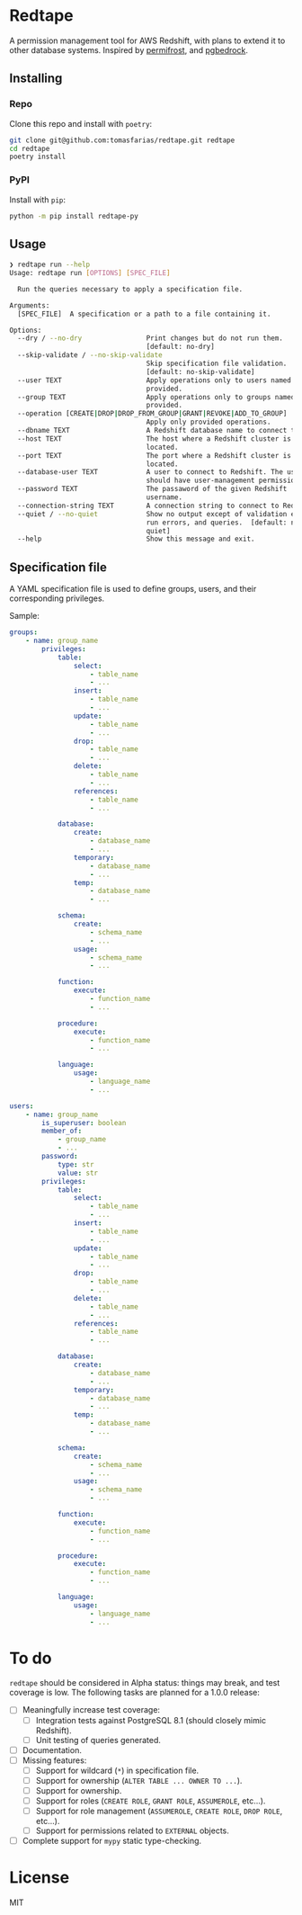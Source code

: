 # Redtape

A permission management tool for AWS Redshift, with plans to extend it to other database systems. Inspired by [permifrost](https://gitlab.com/gitlab-data/permifrost/), and [pgbedrock](https://github.com/Squarespace/pgbedrock).

## Installing

### Repo

Clone this repo and install with `poetry`:

```sh
git clone git@github.com:tomasfarias/redtape.git redtape
cd redtape
poetry install
```

### PyPI

Install with `pip`:

```sh
python -m pip install redtape-py
```

## Usage

``` sh
❯ redtape run --help
Usage: redtape run [OPTIONS] [SPEC_FILE]

  Run the queries necessary to apply a specification file.

Arguments:
  [SPEC_FILE]  A specification or a path to a file containing it.

Options:
  --dry / --no-dry                Print changes but do not run them.
                                  [default: no-dry]
  --skip-validate / --no-skip-validate
                                  Skip specification file validation.
                                  [default: no-skip-validate]
  --user TEXT                     Apply operations only to users named as
                                  provided.
  --group TEXT                    Apply operations only to groups named as
                                  provided.
  --operation [CREATE|DROP|DROP_FROM_GROUP|GRANT|REVOKE|ADD_TO_GROUP]
                                  Apply only provided operations.
  --dbname TEXT                   A Redshift database name to connect to.
  --host TEXT                     The host where a Redshift cluster is
                                  located.
  --port TEXT                     The port where a Redshift cluster is
                                  located.
  --database-user TEXT            A user to connect to Redshift. The user
                                  should have user-management permissions.
  --password TEXT                 The passaword of the given Redshift
                                  username.
  --connection-string TEXT        A connection string to connect to Redshift.
  --quiet / --no-quiet            Show no output except of validation errors,
                                  run errors, and queries.  [default: no-
                                  quiet]
  --help                          Show this message and exit.
```

## Specification file

A YAML specification file is used to define groups, users, and their corresponding privileges.

Sample:

``` yaml
groups:
    - name: group_name
        privileges:
            table:
                select:
                    - table_name
                    - ...
                insert:
                    - table_name
                    - ...
                update:
                    - table_name
                    - ...
                drop:
                    - table_name
                    - ...
                delete:
                    - table_name
                    - ...
                references:
                    - table_name
                    - ...

            database:
                create:
                    - database_name
                    - ...
                temporary:
                    - database_name
                    - ...
                temp:
                    - database_name
                    - ...

            schema:
                create:
                    - schema_name
                    - ...
                usage:
                    - schema_name
                    - ...

            function:
                execute:
                    - function_name
                    - ...

            procedure:
                execute:
                    - function_name
                    - ...

            language:
                usage:
                    - language_name
                    - ...

users:
    - name: group_name
        is_superuser: boolean
        member_of:
            - group_name
            - ...
        password:
            type: str
            value: str
        privileges:
            table:
                select:
                    - table_name
                    - ...
                insert:
                    - table_name
                    - ...
                update:
                    - table_name
                    - ...
                drop:
                    - table_name
                    - ...
                delete:
                    - table_name
                    - ...
                references:
                    - table_name
                    - ...

            database:
                create:
                    - database_name
                    - ...
                temporary:
                    - database_name
                    - ...
                temp:
                    - database_name
                    - ...

            schema:
                create:
                    - schema_name
                    - ...
                usage:
                    - schema_name
                    - ...

            function:
                execute:
                    - function_name
                    - ...

            procedure:
                execute:
                    - function_name
                    - ...

            language:
                usage:
                    - language_name
                    - ...
```

# To do

`redtape` should be considered in Alpha status: things may break, and test coverage is low. The following tasks are planned for a 1.0.0 release:

- [ ] Meaningfully increase test coverage:
  - [ ] Integration tests against PostgreSQL 8.1 (should closely mimic Redshift).
  - [ ] Unit testing of queries generated.
- [ ] Documentation.
- [ ] Missing features:
  - [ ] Support for wildcard (`*`) in specification file.
  - [ ] Support for ownership (`ALTER TABLE ... OWNER TO ...`).
  - [ ] Support for ownership.
  - [ ] Support for roles (`CREATE ROLE`, `GRANT ROLE`, `ASSUMEROLE`, etc...).
  - [ ] Support for role management (`ASSUMEROLE`, `CREATE ROLE`, `DROP ROLE`, etc...).
  - [ ] Support for permissions related to `EXTERNAL` objects.
- [ ] Complete support for `mypy` static type-checking.

# License

MIT
